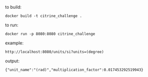 to build:
```
docker build -t citrine_challenge .
```
to run:
```
docker run -p 8080:8080 citrine_challenge
```
example:
```
http://localhost:8080/units/si?units=(degree)
```
output:
```
{"unit_name":"(rad)","multiplication_factor":0.017453292519943}
```